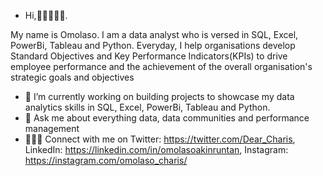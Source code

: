 - Hi,👋🏾👩🏾‍💻.

My name is Omolaso. I am a data analyst who is versed in SQL, Excel, PowerBi, Tableau and Python. Everyday, I help organisations develop Standard Objectives and Key Performance Indicators(KPIs) to drive employee performance and the achievement of the overall organisation's strategic goals and objectives
 
- 🔭 I’m currently working on building projects to showcase my data analytics skills in SQL, Excel, PowerBi, Tableau and Python.
- 💬 Ask me about everything data, data communities and performance management 
- 👩🏾‍💻 Connect with me on Twitter: https://twitter.com/Dear_Charis, LinkedIn: https://linkedin.com/in/omolasoakinruntan, Instagram: https://instagram.com/omolaso_charis/
